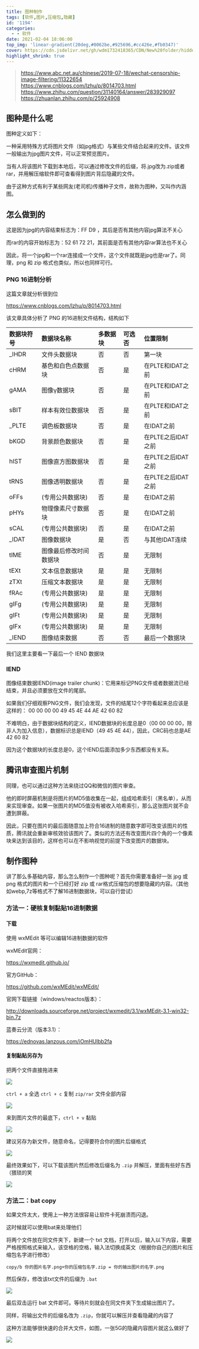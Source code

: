 ```yaml
---
title: 图种制作
tags: [软件,图片,压缩包,隐藏]
id: '1194'
categories:
  - - 软件
date: 2021-02-04 18:06:00
top_img: 'linear-gradient(20deg,#0062be,#925696,#cc426e,#fb0347)'
cover: https://cdn.jsdelivr.net/gh/wdm1732418365/CDN/New%20folder/hidden_logo.png
highlight_shrink: true
---
```


> https://www.abc.net.au/chinese/2019-07-18/wechat-censorship-image-filtering/11322654
> https://www.cnblogs.com/lzhu/p/8014703.html
> https://www.zhihu.com/question/31140164/answer/283929097
> https://zhuanlan.zhihu.com/p/25924908

## 图种是什么呢

图种定义如下：

一种采用特殊方式将图片文件（如jpg格式）与某些文件结合起来的文件。该文件一般输出为jpg图片文件，可以正常预览图片。

当有人将该图片下载到本地后，可以通过修改文件的后缀，将.jpg改为.zip或者rar，并用解压缩软件即可查看得到图片背后隐藏的文件。

由于这种方式有利于某些网友(老司机)传播种子文件，故称为图种，又叫作内涵图。

## 怎么做到的

这是因为jpg的内容结束标志为：FF D9 ，其后是否有其他内容jpg算法不关心

而rar的内容开始标志为：52 61 72 21，其前面是否有其他内容rar算法也不关心

因此，将一个jpg和一个rar连接成一个文件，这个文件就既是jpg也是rar了。同理，png 和 zip 格式也类似，所以也同样可行。

### PNG 16进制分析

这篇文章就分析很到位

https://www.cnblogs.com/lzhu/p/8014703.html

该文章具体分析了 PNG 的16进制文件结构，结构如下

|数据块符号|数据块名称|多数据块|可选否|位置限制|
|:----|:----|:----|:----|:----|
|_IHDR|文件头数据块|否|否|第一块|
|cHRM|基色和白色点数据块|否|是|在PLTE和IDAT之前|
|gAMA|图像γ数据块|否|是|在PLTE和IDAT之前|
|sBIT|样本有效位数据块|否|是|在PLTE和IDAT之前|
|_PLTE|调色板数据块|否|是|在IDAT之前|
|bKGD|背景颜色数据块|否|是|在PLTE之后IDAT之前|
|hIST|图像直方图数据块|否|是|在PLTE之后IDAT之前|
|tRNS|图像透明数据块|否|是|在PLTE之后IDAT之前|
|oFFs|(专用公共数据块)|否|是|在IDAT之前|
|pHYs|物理像素尺寸数据块|否|是|在IDAT之前|
|sCAL|(专用公共数据块)|否|是|在IDAT之前|
|_IDAT|图像数据块|是|否|与其他IDAT连续|
|tIME|图像最后修改时间数据块|否|是|无限制|
|tEXt|文本信息数据块|是|是|无限制|
|zTXt|压缩文本数据块|是|是|无限制|
|fRAc|(专用公共数据块)|是|是|无限制|
|gIFg|(专用公共数据块)|是|是|无限制|
|gIFt|(专用公共数据块)|是|是|无限制|
|gIFx|(专用公共数据块)|是|是|无限制|
|_IEND|图像结束数据|否|否|最后一个数据块|

我们这里主要看一下最后一个 IEND 数据块

### IEND

图像结束数据IEND(image trailer chunk)：它用来标记PNG文件或者数据流已经结束，并且必须要放在文件的尾部。

如果我们仔细观察PNG文件，我们会发现，文件的结尾12个字符看起来总应该是这样的：
00 00 00 00 49 45 4E 44 AE 42 60 82

不难明白，由于数据块结构的定义，IEND数据块的长度总是0（00 00 00 00，除非人为加入信息），数据标识总是IEND（49 45 4E 44），因此，CRC码也总是AE 42 60 82

因为这个数据块的长度总是0，这个IEND后面添加多少东西都没有关系。

## 腾讯审查图片机制

同理，也可以通过这种方法来绕过QQ和微信的图片审查。

他的即时屏蔽机制是将图片的MD5值收集在一起，组成哈希索引（黑名单），从而来实现审查。如果一张图片的MD5值没有被收入哈希索引，那么这张图片就不会遭到屏蔽。

因此，只要在图片的最后面随意加上符合16进制的随意数字即可改变该图片的性质，腾讯就会重新审核效验该图片了。类似的方法还有改变图片四个角的一个像素块来达到该目的，这样也可以在不影响视觉的前提下改变图片的数据块。

## 制作图种

讲了那么多基础内容，那么怎么制作一个图种呢？首先你需要准备好一张 jpg 或 png 格式的图片和一个已经打好 zip 或 rar格式压缩包的想要隐藏的内容。（其他如webp,7z等格式不了解16进制数据块，可以自行尝试）

### 方法一：硬核复制黏贴16进制数据

#### 下载

使用 wxMEdit 等可以编辑16进制数据的软件

wxMEdit官网：

https://wxmedit.github.io/

官方GitHub：

https://github.com/wxMEdit/wxMEdit/

官网下载链接（windows/reactos版本）：

http://downloads.sourceforge.net/project/wxmedit/3.1/wxMEdit-3.1-win32-bin.7z

蓝奏云分流（版本3.1）：

https://ednovas.lanzous.com/iOmHUlbb2fa

#### 复制黏贴另存为

把两个文件直接拖进来

![](https://cdn.jsdelivr.net/gh/wdm1732418365/CDN/New%20folder/Snipaste_2021-02-04_19-34-01.webp)

`ctrl + a` 全选 `ctrl + c` 复制 `zip/rar` 文件全部内容

![](https://cdn.jsdelivr.net/gh/wdm1732418365/CDN/New%20folder/Snipaste_2021-02-04_19-34-13.webp)

来到图片文件的最底下，`ctrl + v` 黏贴

![](https://cdn.jsdelivr.net/gh/wdm1732418365/CDN/New%20folder/Snipaste_2021-02-04_19-34-40.webp)

建议另存为新文件，随意命名，记得要符合你的图片后缀格式

![](https://cdn.jsdelivr.net/gh/wdm1732418365/CDN/New%20folder/Snipaste_2021-02-04_19-35-21.webp)

最终效果如下，可以下载该图片然后修改后缀名为 `.zip` 并解压，里面有些好东西（猥琐的笑

![](https://cdn.jsdelivr.net/gh/wdm1732418365/CDN/New%20folder/picseed.png)

### 方法二：bat copy

如果文件太大，使用上一种方法很容易让软件卡死崩溃而闪退。

这时候就可以使用bat来处理他们

将两个文件放在同文件夹下，新建一个 txt 文档，打开以后，输入以下内容，需要严格按照格式来输入，该空格的空格，输入法切换成英文（根据你自己的图片和压缩包名字进行修改）

`copy/b 你的图片名字.png+你的压缩包名字.zip = 你的输出图片的名字.png`

然后保存，修改该txt文件的后缀为 `.bat`

![](https://cdn.jsdelivr.net/gh/wdm1732418365/CDN/New%20folder/Snipaste_2021-02-04_19-50-42.webp)

最后双击运行 bat 文件即可。等待片刻就会在同文件夹下生成输出图片了。

同样，将输出文件的后缀名改为 `.zip`，你就可以解压并查看隐藏的内容了

这种方法能够很快速的合并大文件，如图，一张5G的隐藏内容图片就这么做好了

![](https://cdn.jsdelivr.net/gh/wdm1732418365/CDN/New%20folder/QQ图片20210204195237.png)